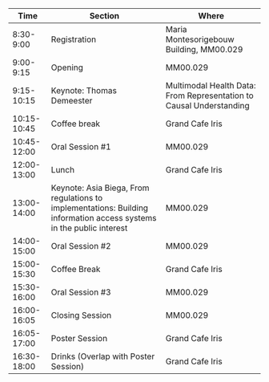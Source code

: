 | Time               | Section          | Where | 
| ------------- | ------------- | ------------- |
| 8:30-9:00    | Registration    |  Maria Montesorigebouw Building, MM00.029 |
| 9:00-9:15     | Opening          |  MM00.029 |
| 9:15-10:15    | Keynote: Thomas Demeester | Multimodal Health Data: From Representation to Causal Understanding | MM00.029 |
| 10:15-10:45  | Coffee break    |  Grand Cafe Iris |
| 10:45-12:00 | Oral Session #1 | MM00.029 |
| 12:00-13:00 | Lunch           | Grand Cafe Iris |
| 13:00-14:00 | Keynote: Asia Biega, From regulations to implementations: Building information access systems in the public interest  | MM00.029 |
| 14:00-15:00 | Oral Session #2 | MM00.029 |
| 15:00-15:30 | Coffee Break    | Grand Cafe Iris |
| 15:30-16:00 | Oral Session #3 | MM00.029 |
| 16:00-16:05 | Closing Session | MM00.029 |
| 16:05-17:00 | Poster Session  | Grand Cafe Iris |
| 16:30-18:00 | Drinks (Overlap with Poster Session) | Grand Cafe Iris |

